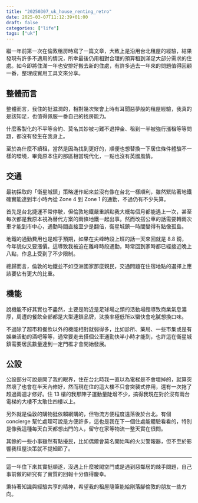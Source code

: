 ```yaml
---
title: "20250307_uk_house_renting_retro"
date: 2025-03-07T11:12:39+01:00
draft: false
categories: ["life"]
tags: ["uk"]
---
```


繼一年前第一次在倫敦租房時寫了一篇文章，大致上是沿用台北租屋的經驗，結果發現有許多不適用的情況，所幸最後仍用相對合理的預算租到滿足大部分需求的住處。如今即將住滿一年也安排好搬去新的住處，有許多過去一年來的問題值得回顧一番，整理成實用工具文來分享。

<!--more-->

## 整體而言

整體而言，我住的挺滋潤的，相對幾次聚會上時有耳聞惡夢般的租屋經驗，我真的是該知足，也值得佩服一番自己的找房能力。

什麼客製化的不平等合約、莫名其妙被刁難不退押金、租到一半被強行漲租等等問題，都沒有發生在我身上。

至於為什麼不續租，當然是因為找到更好的，順便也想替換一下居住條件體驗不一樣的環境，畢竟原本住的那區相當現代化，一點也沒有英國風情。

## 交通

最初採取的「衛星城鎮」策略運作起來並沒有像在台北一樣順利，雖然緊貼著地鐵確實能達到半小時內從 Zone 4 到 Zone 1 的通勤，不過仍有不少失算。

首先是台北捷運不常停駛，但倫敦地鐵嚴重誤點我大概每個月都能遇上一次，甚至每次都是我原本視為替代方案的兩條地鐵一起出事。然而改搭公車的話需要轉兩次車才能到市中心，通勤時間直接至少是翻倍，衛星城鎮一時間變得有點像孤島。

地鐵的通勤費用也是超乎預期，如果在尖峰時段上班的話一天來回就是 8.8 鎊，今年貌似又要漲價。這導致我被迫在離峰時段通勤，時常回到家時都已經接近晚上八點，作息上受到了不少限制。

總歸而言，倫敦的地鐵並不如亞洲國家那麼親民，交通問題在住宿地點的選擇上應該要佔有更大的比重。

## 機能

說機能不好其實也不盡然，主要是附近是足球場之類的活動場館導致商業氣息濃厚，周遭的餐飲全部都是大型連鎖品牌，汰換率極低所以蠻快會吃膩想換口味。

不過除了超市和餐飲以外的機能相對就弱得多，比如診所、藥局、一些市集或是有娛樂活動的酒吧等等，通常要走去搭個公車通勤快半小時才能到，也許這在衛星城鎮需要居民數量達到一定門檻才會開始發展。

## 公設

公設部分可說是開了我的眼界，住在台北時我一直以為電梯是不會壞掉的，就算突然壞了也會在半天內修好，然而現在住的這大樓不只會突襲式停用，還有一次拖了超過兩週才修好。住 13 樓的我那陣子運動量陡增不少，搞得我現在對於沒有兩台電梯的大樓不太敢住四樓以上。

另外就是倫敦的購物挺依賴網購的，但物流方便程度遠落後於台北。有個 concierge 幫忙處理可說是方便許多，這也是我在下一個住處能體驗看看的，特別是像我這種每天白天都想出門的人，留守在家等物流一整天實在很悶。

其餘的一些小事雖然有點擾民，比如偶爾會莫名開始叫的火災警報器，但不至於影響我租屋決策就不提細節了。

---

這一年住下來其實挺順遂，沒遇上什麼被闖空門或是遇到惡鄰居的棘手問題，自己事前做的研究有了實質的回報十分值得慶幸。

秉持著知識與經驗共享的精神，希望我的租屋隨筆能給剛落腳倫敦的朋友一些方向。
